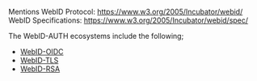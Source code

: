 Mentions WebID Protocol: https://www.w3.org/2005/Incubator/webid/
WebID Specifications: https://www.w3.org/2005/Incubator/webid/spec/

The WebID-AUTH ecosystems include the following;
- [WebID-OIDC](WebizenTechStack/CoreTechnologies/SemanticWeb/SemWeb-AUTH/WebID-OIDC.md)
- [WebID-TLS](WebizenTechStack/CoreTechnologies/SemanticWeb/SemWeb-AUTH/WebID-TLS.md)
- [WebID-RSA](WebizenTechStack/CoreTechnologies/SemanticWeb/SemWeb-AUTH/WebID-RSA.md)